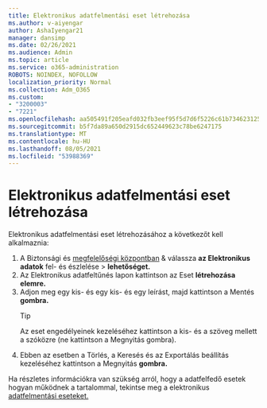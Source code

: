 ```yaml
---
title: Elektronikus adatfelmentási eset létrehozása
ms.author: v-aiyengar
author: AshaIyengar21
manager: dansimp
ms.date: 02/26/2021
ms.audience: Admin
ms.topic: article
ms.service: o365-administration
ROBOTS: NOINDEX, NOFOLLOW
localization_priority: Normal
ms.collection: Adm_O365
ms.custom:
- "3200003"
- "7221"
ms.openlocfilehash: aa505491f205eafd032fb3eef95f5d7d6f5226c61b73462312573789745258fc
ms.sourcegitcommit: b5f7da89a650d2915dc652449623c78be6247175
ms.translationtype: MT
ms.contentlocale: hu-HU
ms.lasthandoff: 08/05/2021
ms.locfileid: "53988369"
---
```

# <a name="create-an-ediscovery-case"></a>Elektronikus adatfelmentási eset létrehozása

Elektronikus adatfelmentási eset létrehozásához a következőt kell alkalmaznia:

1. A Biztonsági és [megfelelőségi központban](https://go.microsoft.com/fwlink/p/?linkid=2077143) & válassza **az Elektronikus adatok** fel- és észlelése  >  **lehetőséget.**
1. Az Elektronikus adatfeltűnés lapon kattintson az Eset **létrehozása elemre.**
1. Adjon meg egy kis- és egy kis- és egy leírást, majd kattintson a Mentés **gombra.**
    > [!TIP]
    >Az eset engedélyeinek kezeléséhez kattintson a kis- és a szöveg mellett a szóközre (ne kattintson a Megnyitás gombra).
1. Ebben az esetben a Törlés, a Keresés és az Exportálás beállítás kezeléséhez kattintson a Megnyitás **gombra.**

Ha részletes információkra van szükség arról, hogy a adatfelfedő esetek hogyan működnek a tartalommal, tekintse meg a elektronikus [adatfelmentási eseteket.](https://go.microsoft.com/fwlink/?linkid=2101589)
